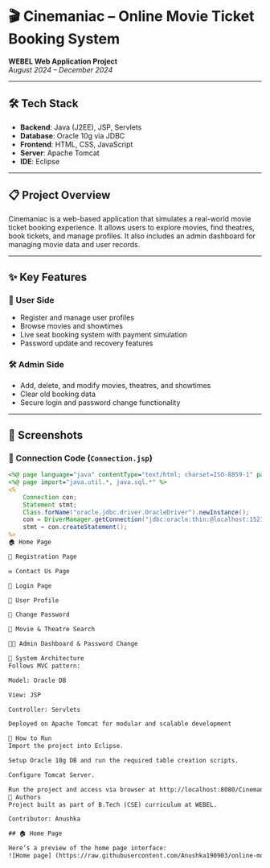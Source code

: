 # 🎬 Cinemaniac – Online Movie Ticket Booking System

**WEBEL Web Application Project**  
_August 2024 – December 2024_

---

## 🛠 Tech Stack

- **Backend**: Java (J2EE), JSP, Servlets
- **Database**: Oracle 10g via JDBC
- **Frontend**: HTML, CSS, JavaScript
- **Server**: Apache Tomcat
- **IDE**: Eclipse

---

## 📋 Project Overview

Cinemaniac is a web-based application that simulates a real-world movie ticket booking experience. It allows users to explore movies, find theatres, book tickets, and manage profiles. It also includes an admin dashboard for managing movie data and user records.

---

## ✨ Key Features

### 👤 User Side
- Register and manage user profiles
- Browse movies and showtimes
- Live seat booking system with payment simulation
- Password update and recovery features

### 🛠 Admin Side
- Add, delete, and modify movies, theatres, and showtimes
- Clear old booking data
- Secure login and password change functionality

---

## 📸 Screenshots

### 🔌 Connection Code (`Connection.jsp`)
```jsp
<%@ page language="java" contentType="text/html; charset=ISO-8859-1" pageEncoding="ISO-8859-1"%>
<%@ page import="java.util.*, java.sql.*" %>
<%
    Connection con;
    Statement stmt;
    Class.forName("oracle.jdbc.driver.OracleDriver").newInstance();
    con = DriverManager.getConnection("jdbc:oracle:thin:@localhost:1521:XE", "system", "tiger");
    stmt = con.createStatement();
%>
🏠 Home Page

📝 Registration Page

✉️ Contact Us Page

🔐 Login Page

👤 User Profile

🔄 Change Password

🎥 Movie & Theatre Search

🧑‍💼 Admin Dashboard & Password Change

🧠 System Architecture
Follows MVC pattern:

Model: Oracle DB

View: JSP

Controller: Servlets

Deployed on Apache Tomcat for modular and scalable development

📌 How to Run
Import the project into Eclipse.

Setup Oracle 10g DB and run the required table creation scripts.

Configure Tomcat Server.

Run the project and access via browser at http://localhost:8080/Cinemaniac
🙌 Authors
Project built as part of B.Tech (CSE) curriculum at WEBEL.

Contributor: Anushka

## 🏠 Home Page

Here’s a preview of the home page interface:
![Home page] (https://raw.githubusercontent.com/Anushka190903/online-movie-ticket/refs/heads/main/pic.jpg)






